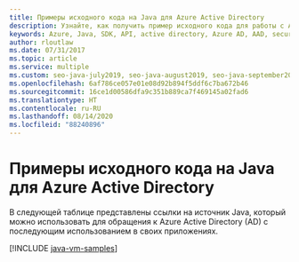 ```yaml
---
title: Примеры исходного кода на Java для Azure Active Directory
description: Узнайте, как получить пример исходного кода для работы с Azure Active Directory (AD) из приложений Java.
keywords: Azure, Java, SDK, API, active directory, Azure AD, AAD, security, log in, authentication, SSO, SAML
author: rloutlaw
ms.date: 07/31/2017
ms.topic: article
ms.service: multiple
ms.custom: seo-java-july2019, seo-java-august2019, seo-java-september2019, devx-track-java
ms.openlocfilehash: 6af786ce057e01e08d92b894f5ddf6c7ba672b46
ms.sourcegitcommit: 16ce1d00586dfa9c351b889ca7f469145a02fad6
ms.translationtype: HT
ms.contentlocale: ru-RU
ms.lasthandoff: 08/14/2020
ms.locfileid: "88240896"
---
```

# <a name="java-source-samples-for-azure-active-directory"></a>Примеры исходного кода на Java для Azure Active Directory

В следующей таблице представлены ссылки на источник Java, который можно использовать для обращения к Azure Active Directory (AD) с последующим использованием в своих приложениях.

[!INCLUDE [java-vm-samples](includes/java-aad-samples.md)]